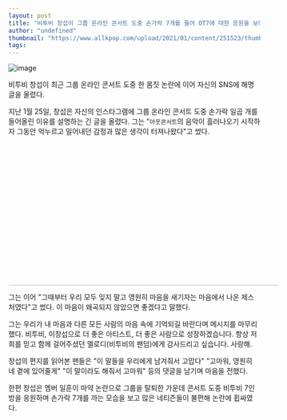 ```yaml
---
layout: post
title: "비투비 창섭이 그룹 온라인 콘서트 도중 손가락 7개를 들어 OT7에 대한 응원을 보여준 입장을 설명하고 있다."
author: "undefined"
thumbnail: "https://www.allkpop.com/upload/2021/01/content/251523/thumb/1611606217-image.png"
tags: 
---
```



![image](https://www.allkpop.com/upload/2021/01/content/251523/1611606217-image.png)

비투비 창섭이 최근 그룹 온라인 콘서트 도중 한 몸짓 논란에 이어 자신의 SNS에 해명글을 올렸다.

지난 1월 25일, 창섭은 자신의 인스타그램에 그룹 온라인 콘서트 도중 손가락 일곱 개를 들어올린 이유를 설명하는 긴 글을 올렸다. 그는 "`아웃콘서트`의 음악이 흘러나오기 시작하자 그동안 억누르고 밀어내던 감정과 많은 생각이 터져나왔다"고 썼다.


<div class="video_wrapper" style="padding-top: 56.25%;">
    <iframe class="instagram-media" id="instagram-embed-0" src="https://www.instagram.com/p/CKdak8IlTbd/embed/captioned/?cr=1&amp;v=13&amp;wp=1080&amp;rd=https%3A%2F%2Fwww.allkpop.com&amp;rp=%2Farticle%2F2021%2F01%2Fbtobs-changsub-explains-his-position-on-showing-support-for-ot7-by-lifting-up-seven-fingers-during-the-groups-online-concert#%7B%22ci%22%3A0%2C%22os%22%3A2726.1549999238923%2C%22ls%22%3A1770.8299999358132%2C%22le%22%3A1910.8799999812618%7D" allowtransparency="true" allowfullscreen="true" frameborder="0" height="0" data-instgrm-payload-id="instagram-media-payload-0" scrolling="no" style="background: white; max-width: 540px; width: calc(100% - 2px); border-radius: 3px; border: 1px solid rgb(219, 219, 219); box-shadow: none; display: block; margin: 0px; min-width: 326px; padding: 0px; position: absolute;"></iframe>
</div>


그는 이어 "그때부터 우리 모두 잊지 말고 영원히 마음을 새기자는 마음에서 나온 제스처였다"고 썼다. 이 마음이 왜곡되지 않았으면 좋겠다고 말했다.

그는 우리가 내 마음과 다른 모든 사람의 마음 속에 기억되길 바란다며 메시지를 마무리했다. 비투비, 이창섭으로 더 좋은 아티스트, 더 좋은 사람으로 성장하겠습니다. 항상 저희를 믿고 함께 걸어주셨던 멜로디(비투비의 팬덤)에게 감사드리고 싶습니다. 사랑해.

창섭의 편지를 읽어본 팬들은 "이 말들을 우리에게 남겨줘서 고맙다" "고마워, 영원히 네 곁에 있어줄게" "이 말이라도 해줘서 고마워" 등의 댓글을 남기며 마음을 전했다.

한편 창섭은 멤버 일훈이 마약 논란으로 그룹을 탈퇴한 가운데 콘서트 도중 비투비 7인방을 응원하며 손가락 7개를 까는 모습을 보고 많은 네티즌들이 불편해 논란에 휩싸였다.
